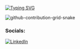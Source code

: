 [![Typing SVG](https://readme-typing-svg.demolab.com?font=Fira+Code&pause=1000&repeat=true&width=435&lines=Hi+I'm+Brian+Viana+;Computer+systems+engineer;Always+learning+new+things)](https://git.io/typing-svg)

![github-contribution-grid-snake](https://user-images.githubusercontent.com/89845641/218791674-c52db856-24d2-429f-8867-170c365730d1.svg)

### Socials:
[![LinkedIn](https://img.shields.io/badge/-LinkedIn-090909?style=for-the-badge&logo=linkedin&logoColor=007BB6)](https://www.linkedin.com/in/brian-viana7/)


